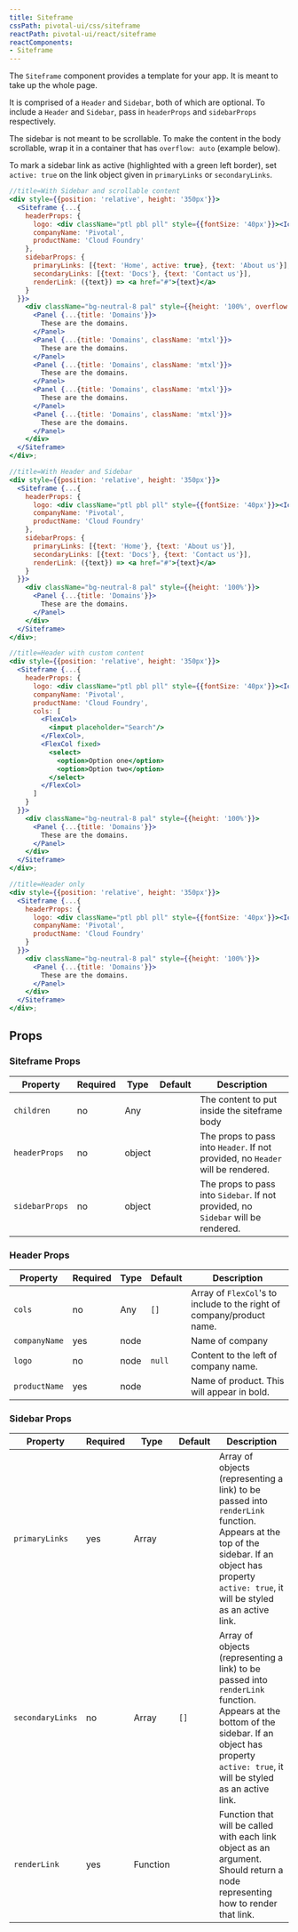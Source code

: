 ```yaml
---
title: Siteframe
cssPath: pivotal-ui/css/siteframe
reactPath: pivotal-ui/react/siteframe
reactComponents:
- Siteframe
---
```



The `Siteframe` component provides a template for your app. It is meant to take up the whole page.

It is comprised of a `Header` and `Sidebar`, both of which are optional. To include a `Header` and `Sidebar`, pass in `headerProps` and `sidebarProps` respectively.

The sidebar is not meant to be scrollable. To make the content in the body scrollable, wrap it in a container that has `overflow: auto` (example below).

To mark a sidebar link as active (highlighted with a green left border), set `active: true` on the link object given in `primaryLinks` or `secondaryLinks`.

```jsx
//title=With Sidebar and scrollable content
<div style={{position: 'relative', height: '350px'}}>
  <Siteframe {...{
    headerProps: {
      logo: <div className="ptl pbl pll" style={{fontSize: '40px'}}><Icon src="pivotal_ui_inverted" style={{fill: 'currentColor'}}/></div>,
      companyName: 'Pivotal',
      productName: 'Cloud Foundry'
    },
    sidebarProps: {
      primaryLinks: [{text: 'Home', active: true}, {text: 'About us'}],
      secondaryLinks: [{text: 'Docs'}, {text: 'Contact us'}],
      renderLink: ({text}) => <a href="#">{text}</a>
    }
  }}>
    <div className="bg-neutral-8 pal" style={{height: '100%', overflow: 'auto'}}>
      <Panel {...{title: 'Domains'}}>
        These are the domains.
      </Panel>
      <Panel {...{title: 'Domains', className: 'mtxl'}}>
        These are the domains.
      </Panel>
      <Panel {...{title: 'Domains', className: 'mtxl'}}>
        These are the domains.
      </Panel>
      <Panel {...{title: 'Domains', className: 'mtxl'}}>
        These are the domains.
      </Panel>
      <Panel {...{title: 'Domains', className: 'mtxl'}}>
        These are the domains.
      </Panel>
    </div>
  </Siteframe>
</div>;
```

```jsx
//title=With Header and Sidebar
<div style={{position: 'relative', height: '350px'}}>
  <Siteframe {...{
    headerProps: {
      logo: <div className="ptl pbl pll" style={{fontSize: '40px'}}><Icon src="pivotal_ui_inverted" style={{fill: 'currentColor'}}/></div>,
      companyName: 'Pivotal',
      productName: 'Cloud Foundry'
    },
    sidebarProps: {
      primaryLinks: [{text: 'Home'}, {text: 'About us'}],
      secondaryLinks: [{text: 'Docs'}, {text: 'Contact us'}],
      renderLink: ({text}) => <a href="#">{text}</a>
    }
  }}>
    <div className="bg-neutral-8 pal" style={{height: '100%'}}>
      <Panel {...{title: 'Domains'}}>
        These are the domains.
      </Panel>
    </div>
  </Siteframe>
</div>;
```

```jsx
//title=Header with custom content
<div style={{position: 'relative', height: '350px'}}>
  <Siteframe {...{
    headerProps: {
      logo: <div className="ptl pbl pll" style={{fontSize: '40px'}}><Icon src="pivotal_ui_inverted" style={{fill: 'currentColor'}}/></div>,
      companyName: 'Pivotal',
      productName: 'Cloud Foundry',
      cols: [
        <FlexCol>
          <input placeholder="Search"/>
        </FlexCol>,
        <FlexCol fixed>
          <select>
            <option>Option one</option>
            <option>Option two</option>
          </select>
        </FlexCol>
      ]
    }
  }}>
    <div className="bg-neutral-8 pal" style={{height: '100%'}}>
      <Panel {...{title: 'Domains'}}>
        These are the domains.
      </Panel>
    </div>
  </Siteframe>
</div>;
```

```jsx
//title=Header only
<div style={{position: 'relative', height: '350px'}}>
  <Siteframe {...{
    headerProps: {
      logo: <div className="ptl pbl pll" style={{fontSize: '40px'}}><Icon src="pivotal_ui_inverted" style={{fill: 'currentColor'}}/></div>,
      companyName: 'Pivotal',
      productName: 'Cloud Foundry'
    }
  }}>
    <div className="bg-neutral-8 pal" style={{height: '100%'}}>
      <Panel {...{title: 'Domains'}}>
        These are the domains.
      </Panel>
    </div>
  </Siteframe>
</div>;
```

## Props

### Siteframe Props

Property | Required | Type | Default | Description
---------|----------|------|---------|------------
`children` | no  | Any      | | The content to put inside the siteframe body
`headerProps` | no  | object   | | The props to pass into `Header`. If not provided, no `Header` will be rendered.
`sidebarProps` | no  | object   | | The props to pass into `Sidebar`. If not provided, no `Sidebar` will be rendered.

### Header Props

Property | Required | Type | Default | Description
---------|----------|------|---------|------------
`cols` | no  | Any      | `[]` | Array of `FlexCol`'s to include to the right of company/product name.
`companyName` | yes  | node   | | Name of company
`logo` | no  | node   | `null` | Content to the left of company name.
`productName` | yes  | node   | | Name of product. This will appear in bold.

### Sidebar Props

Property | Required | Type | Default | Description
---------|----------|------|---------|------------
`primaryLinks` | yes  | Array      | | Array of objects (representing a link) to be passed into `renderLink` function. Appears at the top of the sidebar. If an object has property `active: true`, it will be styled as an active link.
`secondaryLinks` | no  | Array      | `[]` | Array of objects (representing a link) to be passed into `renderLink` function. Appears at the bottom of the sidebar. If an object has property `active: true`, it will be styled as an active link.
`renderLink` | yes  | Function      | | Function that will be called with each link object as an argument. Should return a node representing how to render that link.